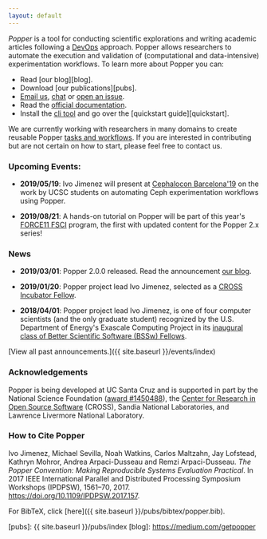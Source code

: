 ```yaml
---
layout: default
---
```


_Popper_ is a tool for conducting scientific explorations and writing 
academic articles following a 
[DevOps](https://en.wikipedia.org/wiki/DevOps) approach. Popper allows 
researchers to automate the execution and validation of (computational 
and data-intensive) experimentation workflows. To learn more about 
Popper you can:

  * Read [our blog][blog].
  * Download [our publications][pubs].
  * [Email us](mailto:ivo@cs.ucsc.edu), 
    [chat](https://gitter.im/systemslab/popper) or [open an 
    issue](https://github.com/systemslab/popper/issues/new).
  * Read the [official documentation][docs].
  * Install the [cli tool][cli] and go over the [quickstart 
    guide][quickstart].

We are currently working with researchers in many domains to create 
reusable Popper [tasks and workflows](https://github.com/popperized). 
If you are interested in contributing but are not certain on how to 
start, please feel free to contact us.

### Upcoming Events:

  * **2019/05/19**: Ivo Jimenez will present at [Cephalocon 
    Barcelona'19](https://sched.co/MAKP) on the work by UCSC students 
    on automating Ceph experimentation workflows using Popper.

  * **2019/08/21**: A hands-on tutorial on Popper will be part of this 
    year's [FORCE11 FSCI](https://force11.org/fsci/2019/) program, the 
    first with updated content for the Popper 2.x series!

### News

  * **2019/03/01**: Popper 2.0.0 released. Read the announcement [our 
    blog](https://medium.com/getpopper/announcing-popper-2-0-a-github-actions-executioner-in-python-cf25620c021e).

  * **2019/01/20**: Popper project lead Ivo Jimenez, selected as a 
    [CROSS Incubator 
    Fellow](https://cross.ucsc.edu/projects/index.html).

  * **2018/04/01**: Popper project lead Ivo Jimenez, is one of four 
    computer scientists (and the only graduate student) recognized by 
    the U.S. Department of Energy's Exascale Computing Project in its 
    [inaugural class of Better Scientific Software (BSSw) 
    Fellows](https://news.ucsc.edu/2018/02/bssw-fellow.html).

[View all past announcements.]({{ site.baseurl }}/events/index)

### Acknowledgements

Popper is being developed at UC Santa Cruz and is supported in part by 
the National Science Foundation ([award 
#1450488](http://bigweatherweb.org)), the [Center for Research in Open 
Source Software](http://cross.ucsc.edu) (CROSS), Sandia National 
Laboratories, and Lawrence Livermore National Laboratory.

### How to Cite Popper

Ivo Jimenez, Michael Sevilla, Noah Watkins, Carlos Maltzahn, Jay 
Lofstead, Kathryn Mohror, Andrea Arpaci-Dusseau and Remzi 
Arpaci-Dusseau. _The Popper Convention: Making Reproducible Systems 
Evaluation Practical_. In 2017 IEEE International Parallel and 
Distributed Processing Symposium Workshops (IPDPSW), 1561–70, 2017. 
https://doi.org/10.1109/IPDPSW.2017.157.

For BibTeX, click [here]({{ site.baseurl }}/pubs/bibtex/popper.bib).

[cli]: https://github.com/systemslab/popper
[popperized]: https://github.com/popperized
[quick-start]: https://popper.readthedocs.io/en/latest/sections/getting_started.html
[docs]: http://popper.readthedocs.io/en/latest/
[pubs]: {{ site.baseurl }}/pubs/index
[blog]: https://medium.com/getpopper
